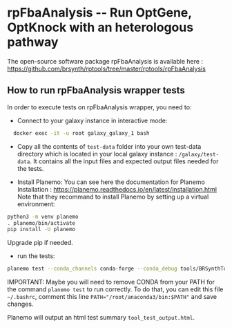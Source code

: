 # rpFbaAnalysis -- Run OptGene, OptKnock with an heterologous pathway

The open-source software package rpFbaAnalysis is available here : https://github.com/brsynth/rptools/tree/master/rptools/rpFbaAnalysis

## How to run rpFbaAnalysis wrapper tests

In order to execute tests on rpFbaAnalysis wrapper, you need to:

  - Connect to your galaxy instance in interactive mode:

  ```bash
    docker exec -it -u root galaxy_galaxy_1 bash
  ```
  - Copy all the contents of `test-data` folder into your own test-data directory which is located in your local galaxy instance : `/galaxy/test-data`. It contains all the input files and expected output files needed for the tests.

  - Install Planemo:
  You can see here the documentation for Planemo Installation : https://planemo.readthedocs.io/en/latest/installation.html
  Note that they recommand to install Planemo by setting up a virtual environment:

  ```bash
  python3 -m venv planemo
  . planemo/bin/activate
  pip install -U planemo
  ```

  Upgrade pip if needed.

  - run the tests:

  ```bash
  planemo test --conda_channels conda-forge --conda_debug tools/BRSynthTools/rpFbaAnalysis/wrap.xml
  ```

  IMPORTANT: Maybe you will need to remove CONDA from your PATH for the command `planemo test` to run correctly. To do that, you can edit this file `~/.bashrc`, comment this line `PATH="/root/anaconda3/bin:$PATH"` and save changes.

  Planemo will output an html test summary `tool_test_output.html`.
